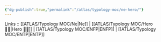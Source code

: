 ```yaml
---
{"dg-publish":true,"permalink":"/atlas/typology-moc/ne-hero/"}
---
```


Links :: [[ATLAS/Typology MOC/Ne\|Ne]] | [[ATLAS/Typology MOC/Hero 🦸‍♂️\|Hero 🦸‍♂️]] | [[ATLAS/Typology MOC/ENFP\|ENFP]] | [[ATLAS/Typology MOC/ENTP\|ENTP]]
